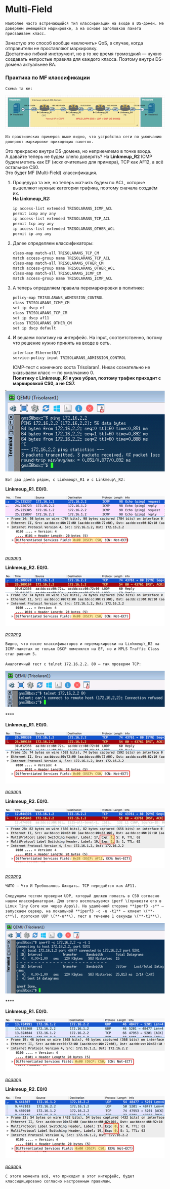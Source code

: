 # Multi-Field

    Наиболее часто встречающийся тип классификации на входе в DS-домен. Не доверяем имеющейся маркировке, а на основе заголовков пакета присваиваем класс.  
Зачастую это способ вообще «включить» QoS, в случае, когда отправители не проставляют маркировку.  
Достаточно гибкий инструмент, но в то же время громоздкий — нужно создавать непростые правила для каждого класса. Поэтому внутри DS-домена актуальнее BA.

### **Практика по MF классификации**

    Схема та же:

![](../../.gitbook/assets/image%20%28116%29.png)

    Из практических примеров выше видно, что устройства сети по умолчанию доверяют маркировке приходящих пакетов.  
Это прекрасно внутри DS-домена, но неприемлемо в точке входа.  
А давайте теперь не будем слепо доверять? На **Linkmeup\_R2** ICMP будем метить как EF \(исключительно для примера\), TCP как AF12, а всё остальное CS0.  
Это будет MF \(Multi-Field\) классификация.

1. Процедура та же, но теперь матчить будем по ACL, которые выцепляют нужные категории трафика, поэтому сначала создаём их.  
   **На Linkmeup\_R2:**

   ```text
   ip access-list extended TRISOLARANS_ICMP_ACL
   permit icmp any any
   ip access-list extended TRISOLARANS_TCP_ACL
   permit tcp any any
   ip access-list extended TRISOLARANS_OTHER_ACL
   permit ip any any
   ```

2. Далее определяем классификаторы:

   ```text
   class-map match-all TRISOLARANS_TCP_CM
   match access-group name TRISOLARANS_TCP_ACL
   class-map match-all TRISOLARANS_OTHER_CM
   match access-group name TRISOLARANS_OTHER_ACL
   class-map match-all TRISOLARANS_ICMP_CM
   match access-group name TRISOLARANS_ICMP_ACL
   ```

3. А теперь определяем правила перемаркировки в политике: 

   ```text
   policy-map TRISOLARANS_ADMISSION_CONTROL
   class TRISOLARANS_ICMP_CM
   set ip dscp ef
   class TRISOLARANS_TCP_CM
   set ip dscp af11
   class TRISOLARANS_OTHER_CM
   set ip dscp default
   ```

4. И вешаем политику на интерфейс. На input, соответственно, потому что решение нужно принять на входе в сеть.

   ```text
   interface Ethernet0/1
   service-policy input TRISOLARANS_ADMISSION_CONTROL
   ```

  
    ICMP-тест с конечного хоста Trisolaran1. Никак сознательно не указываем класс — по умолчанию 0.  
**Политику с Linkmeup\_R1 я уже убрал, поэтому трафик приходит с маркировкой CS0, а не CS7.**

![](../../.gitbook/assets/image%20%28103%29.png)

    Вот два дампа рядом, с Linkmeup\_R1 и с Linkmeup\_R2:  
  
**Linkmeup\_R1. E0/0.**

![](../../.gitbook/assets/image%20%2832%29.png)

[_pcapng_](https://yadi.sk/d/dT8QCu7n3YkjZ4)

**Linkmeup\_R2. E0/0.**

![](../../.gitbook/assets/image%20%282%29.png)

[_pcapng_](https://yadi.sk/d/3OOzH2Ww3YkjZ9)  


    Видно, что после классификаторов и перемаркировки на Linkmeup\_R2 на ICMP-пакетах не только DSCP поменялся на EF, но и MPLS Traffic Class стал равным 5.  
  
    Аналогичный тест с telnet 172.16.2.2. 80 — так проверим TCP:

![](../../.gitbook/assets/image%20%2820%29.png)

\*\*\*\*

**Linkmeup\_R1. E0/0.**

![](../../.gitbook/assets/image%20%283%29.png)

[_pcapng_](https://yadi.sk/d/M21gTk2f3Ykkaa)  


  
**Linkmeup\_R2. E0/0.**

![](../../.gitbook/assets/image%20%28100%29.png)

[_pcapng_](https://yadi.sk/d/GdyZtBI-3YkkZa)  


    ЧИТО — Что И Требовалось Ожидать. TCP передаётся как AF11.  
  
    Следующим тестом проверим UDP, который должен попасть в CS0 согласно нашим классификаторам. Для этого воспользуемся iperf \(привезти его в Linux Tiny Core изи через Apps\). На удалённой стороне **iperf3 -s** — запускаем сервер, на локальной **iperf3 -c -u -t1** — клиент \(**-c**\), протокол UDP \(**-u**\), тест в течение 1 секунды \(**-t1**\).

![](../../.gitbook/assets/image%20%2887%29.png)

\*\*\*\*

**Linkmeup\_R1. E0/0.**

![](../../.gitbook/assets/image%20%2879%29.png)

[_pcapng_](https://yadi.sk/d/FG9eNhV93YkoD7)  


**Linkmeup\_R2. E0/0**

![](../../.gitbook/assets/image%20%2885%29.png)

[_pcapng_](https://yadi.sk/d/t3hRvRMk3YkoDR)  


    С этого момента всё, что приходит в этот интерфейс, будет классифицировано согласно настроенным правилам.  


